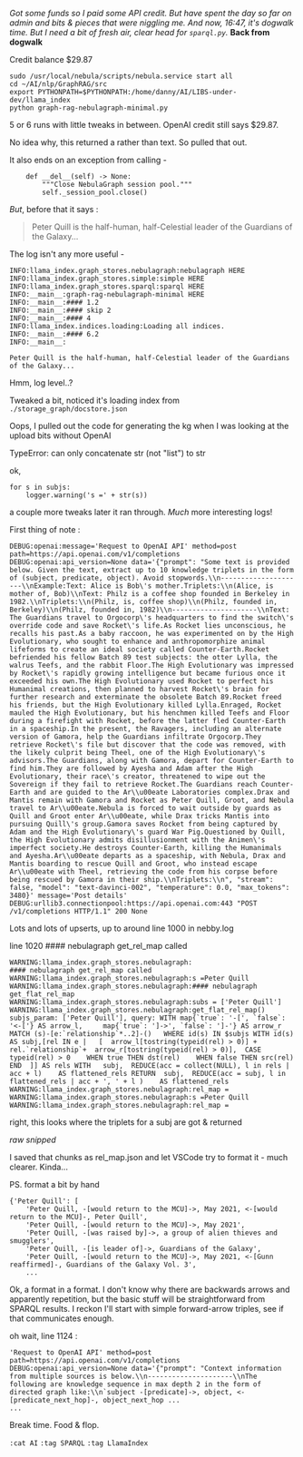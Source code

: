 <!-- title: llama_index SPARQL Notes 10 -->

_Got some funds so I paid some API credit. But have spent the day so far on admin and bits & pieces that were niggling me. And now, 16:47, it's dogwalk time. But I need a bit of fresh air, clear head for `sparql.py`._
**Back from dogwalk**

Credit balance $29.87

```
sudo /usr/local/nebula/scripts/nebula.service start all
cd ~/AI/nlp/GraphRAG/src
export PYTHONPATH=$PYTHONPATH:/home/danny/AI/LIBS-under-dev/llama_index
python graph-rag-nebulagraph-minimal.py
```

5 or 6 runs with little tweaks in between. OpenAI credit still says $29.87.

No idea why, this returned a <MarkdownObject> rather than text. So pulled that out.

It also ends on an exception from calling -

```
    def __del__(self) -> None:
        """Close NebulaGraph session pool."""
        self._session_pool.close()
```

_But_, before that it says :

> Peter Quill is the half-human, half-Celestial leader of the Guardians of the Galaxy...

The log isn't any more useful -

```
INFO:llama_index.graph_stores.nebulagraph:nebulagraph HERE
INFO:llama_index.graph_stores.simple:simple HERE
INFO:llama_index.graph_stores.sparql:sparql HERE
INFO:__main__:graph-rag-nebulagraph-minimal HERE
INFO:__main__:#### 1.2
INFO:__main__:#### skip 2
INFO:__main__:#### 4
INFO:llama_index.indices.loading:Loading all indices.
INFO:__main__:#### 6.2
INFO:__main__:

Peter Quill is the half-human, half-Celestial leader of the Guardians of the Galaxy...
```

Hmm, log level..?

Tweaked a bit, noticed it's loading index from `./storage_graph/docstore.json`

Oops, I pulled out the code for generating the kg when I was looking at the upload bits without OpenAI

TypeError: can only concatenate str (not "list") to str

ok,

```
for s in subjs:
    logger.warning('s =' + str(s))
```

a couple more tweaks later it ran through. _Much_ more interesting logs!

First thing of note :

```
DEBUG:openai:message='Request to OpenAI API' method=post path=https://api.openai.com/v1/completions
DEBUG:openai:api_version=None data='{"prompt": "Some text is provided below. Given the text, extract up to 10 knowledge triplets in the form of (subject, predicate, object). Avoid stopwords.\\n---------------------\\nExample:Text: Alice is Bob\'s mother.Triplets:\\n(Alice, is mother of, Bob)\\nText: Philz is a coffee shop founded in Berkeley in 1982.\\nTriplets:\\n(Philz, is, coffee shop)\\n(Philz, founded in, Berkeley)\\n(Philz, founded in, 1982)\\n---------------------\\nText: The Guardians travel to Orgocorp\'s headquarters to find the switch\'s override code and save Rocket\'s life.As Rocket lies unconscious, he recalls his past.As a baby raccoon, he was experimented on by the High Evolutionary, who sought to enhance and anthropomorphize animal lifeforms to create an ideal society called Counter-Earth.Rocket befriended his fellow Batch 89 test subjects: the otter Lylla, the walrus Teefs, and the rabbit Floor.The High Evolutionary was impressed by Rocket\'s rapidly growing intelligence but became furious once it exceeded his own.The High Evolutionary used Rocket to perfect his Humanimal creations, then planned to harvest Rocket\'s brain for further research and exterminate the obsolete Batch 89.Rocket freed his friends, but the High Evolutionary killed Lylla.Enraged, Rocket mauled the High Evolutionary, but his henchmen killed Teefs and Floor during a firefight with Rocket, before the latter fled Counter-Earth in a spaceship.In the present, the Ravagers, including an alternate version of Gamora, help the Guardians infiltrate Orgocorp.They retrieve Rocket\'s file but discover that the code was removed, with the likely culprit being Theel, one of the High Evolutionary\'s advisors.The Guardians, along with Gamora, depart for Counter-Earth to find him.They are followed by Ayesha and Adam after the High Evolutionary, their race\'s creator, threatened to wipe out the Sovereign if they fail to retrieve Rocket.The Guardians reach Counter-Earth and are guided to the Ar\\u00eate Laboratories complex.Drax and Mantis remain with Gamora and Rocket as Peter Quill, Groot, and Nebula travel to Ar\\u00eate.Nebula is forced to wait outside by guards as Quill and Groot enter Ar\\u00eate, while Drax tricks Mantis into pursuing Quill\'s group.Gamora saves Rocket from being captured by Adam and the High Evolutionary\'s guard War Pig.Questioned by Quill, the High Evolutionary admits disillusionment with the Animen\'s imperfect society.He destroys Counter-Earth, killing the Humanimals and Ayesha.Ar\\u00eate departs as a spaceship, with Nebula, Drax and Mantis boarding to rescue Quill and Groot, who instead escape Ar\\u00eate with Theel, retrieving the code from his corpse before being rescued by Gamora in their ship.\\nTriplets:\\n", "stream": false, "model": "text-davinci-002", "temperature": 0.0, "max_tokens": 3480}' message='Post details'
DEBUG:urllib3.connectionpool:https://api.openai.com:443 "POST /v1/completions HTTP/1.1" 200 None

```

Lots and lots of upserts, up to around line 1000 in nebby.log

line 1020 #### nebulagraph get_rel_map called

```
WARNING:llama_index.graph_stores.nebulagraph:
#### nebulagraph get_rel_map called
WARNING:llama_index.graph_stores.nebulagraph:s =Peter Quill
WARNING:llama_index.graph_stores.nebulagraph:#### nebulagraph get_flat_rel_map
WARNING:llama_index.graph_stores.nebulagraph:subs = ['Peter Quill']
WARNING:llama_index.graph_stores.nebulagraph:get_flat_rel_map() subjs_param: ['Peter Quill'], query: WITH map{`true`: '-[', `false`: '<-['} AS arrow_l,     map{`true`: ']->', `false`: ']-'} AS arrow_r MATCH (s)-[e:`relationship`*..2]-()   WHERE id(s) IN $subjs WITH id(s) AS subj,[rel IN e |   [  arrow_l[tostring(typeid(rel) > 0)] +      rel.`relationship`+  arrow_r[tostring(typeid(rel) > 0)],  CASE typeid(rel) > 0    WHEN true THEN dst(rel)    WHEN false THEN src(rel)  END  ]] AS rels WITH   subj,  REDUCE(acc = collect(NULL), l in rels | acc + l)    AS flattened_rels RETURN  subj,  REDUCE(acc = subj, l in flattened_rels | acc + ', ' + l )    AS flattened_rels
WARNING:llama_index.graph_stores.nebulagraph:rel_map =
WARNING:llama_index.graph_stores.nebulagraph:s =Peter Quill
WARNING:llama_index.graph_stores.nebulagraph:rel_map =
```

right, this looks where the triplets for a subj are got & returned

_raw snipped_

I saved that chunks as rel_map.json and let VSCode try to format it - much clearer. Kinda...

PS. format a bit by hand

```
{'Peter Quill': [
    'Peter Quill, -[would return to the MCU]->, May 2021, <-[would return to the MCU]-, Peter Quill',
    'Peter Quill, -[would return to the MCU]->, May 2021',
    'Peter Quill, -[was raised by]->, a group of alien thieves and smugglers',
    'Peter Quill, -[is leader of]->, Guardians of the Galaxy',
    'Peter Quill, -[would return to the MCU]->, May 2021, <-[Gunn reaffirmed]-, Guardians of the Galaxy Vol. 3',
    ...
```

Ok, a format in a format. I don't know why there are backwards arrows and apparently repetition, but the basic stuff will be straightforward from SPARQL results. I reckon I'll start with simple forward-arrow triples, see if that communicates enough.

oh wait, line 1124 :

```
'Request to OpenAI API' method=post path=https://api.openai.com/v1/completions
DEBUG:openai:api_version=None data='{"prompt": "Context information from multiple sources is below.\\n---------------------\\nThe following are knowledge sequence in max depth 2 in the form of directed graph like:\\n`subject -[predicate]->, object, <-[predicate_next_hop]-, object_next_hop ...
...
```

Break time. Food & flop.

`:cat AI`
`:tag SPARQL`
`:tag LlamaIndex`
